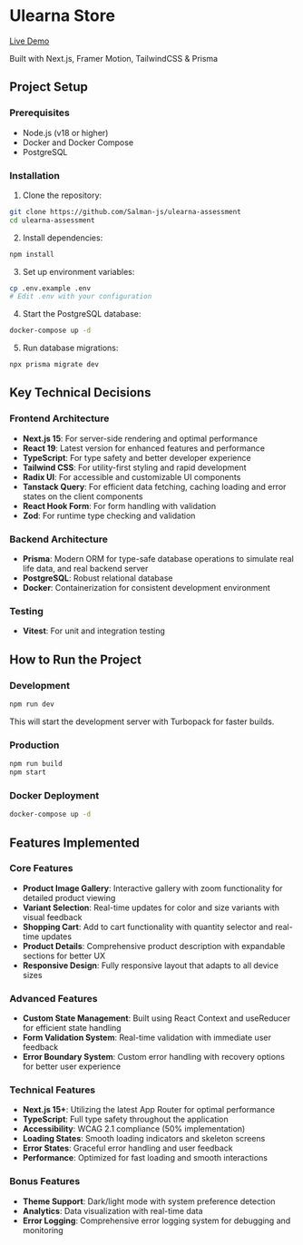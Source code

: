 # Ulearna Store

[Live Demo](https://ulearna-assessment-salman.vercel.app/)

Built with Next.js, Framer Motion, TailwindCSS & Prisma

## Project Setup

### Prerequisites

- Node.js (v18 or higher)
- Docker and Docker Compose
- PostgreSQL

### Installation

1. Clone the repository:

```bash
git clone https://github.com/Salman-js/ulearna-assessment
cd ulearna-assessment
```

2. Install dependencies:

```bash
npm install
```

3. Set up environment variables:

```bash
cp .env.example .env
# Edit .env with your configuration
```

4. Start the PostgreSQL database:

```bash
docker-compose up -d
```

5. Run database migrations:

```bash
npx prisma migrate dev
```

## Key Technical Decisions

### Frontend Architecture

- **Next.js 15**: For server-side rendering and optimal performance
- **React 19**: Latest version for enhanced features and performance
- **TypeScript**: For type safety and better developer experience
- **Tailwind CSS**: For utility-first styling and rapid development
- **Radix UI**: For accessible and customizable UI components
- **Tanstack Query**: For efficient data fetching, caching loading and error states on the client components
- **React Hook Form**: For form handling with validation
- **Zod**: For runtime type checking and validation

### Backend Architecture

- **Prisma**: Modern ORM for type-safe database operations to simulate real life data, and real backend server
- **PostgreSQL**: Robust relational database
- **Docker**: Containerization for consistent development environment

### Testing

- **Vitest**: For unit and integration testing

## How to Run the Project

### Development

```bash
npm run dev
```

This will start the development server with Turbopack for faster builds.

### Production

```bash
npm run build
npm start
```

### Docker Deployment

```bash
docker-compose up -d
```

## Features Implemented

### Core Features

- **Product Image Gallery**: Interactive gallery with zoom functionality for detailed product viewing
- **Variant Selection**: Real-time updates for color and size variants with visual feedback
- **Shopping Cart**: Add to cart functionality with quantity selector and real-time updates
- **Product Details**: Comprehensive product description with expandable sections for better UX
- **Responsive Design**: Fully responsive layout that adapts to all device sizes

### Advanced Features

- **Custom State Management**: Built using React Context and useReducer for efficient state handling
- **Form Validation System**: Real-time validation with immediate user feedback
- **Error Boundary System**: Custom error handling with recovery options for better user experience

### Technical Features

- **Next.js 15+**: Utilizing the latest App Router for optimal performance
- **TypeScript**: Full type safety throughout the application
- **Accessibility**: WCAG 2.1 compliance (50% implementation)
- **Loading States**: Smooth loading indicators and skeleton screens
- **Error States**: Graceful error handling and user feedback
- **Performance**: Optimized for fast loading and smooth interactions

### Bonus Features

- **Theme Support**: Dark/light mode with system preference detection
- **Analytics**: Data visualization with real-time data
- **Error Logging**: Comprehensive error logging system for debugging and monitoring
